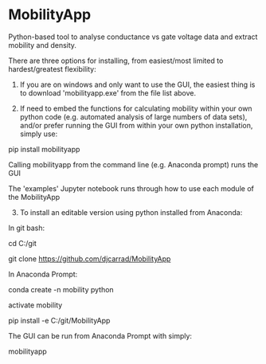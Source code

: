 # MobilityApp
Python-based tool to analyse conductance vs gate voltage data and extract mobility and density.

There are three options for installing, from easiest/most limited to hardest/greatest flexibility:

1. If you are on windows and only want to use the GUI, the easiest thing is to download 'mobilityapp.exe' from the file list above.

2. If need to embed the functions for calculating mobility within your own python code (e.g. automated analysis of large numbers of data sets), and/or prefer running the GUI from within your own python installation, simply use:

pip install mobilityapp

Calling mobilityapp from the command line (e.g. Anaconda prompt) runs the GUI

The 'examples' Jupyter notebook runs through how to use each module of the MobilityApp

3. To install an editable version using python installed from Anaconda:

In git bash:

cd C:/git

git clone https://github.com/djcarrad/MobilityApp

In Anaconda Prompt:

conda create -n mobility python

activate mobility

pip install -e C:/git/MobilityApp


The GUI can be run from Anaconda Prompt with simply:

mobilityapp